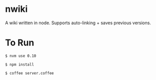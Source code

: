 nwiki
=====

A wiki written in node.  Supports auto-linking + saves previous versions.



To Run
====

    $ nvm use 0.10
    
    $ npm install
    
    $ coffee server.coffee
